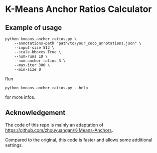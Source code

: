 # K-Means Anchor Ratios Calculator

## Example of usage

```
python kmeans_anchor_ratios.py \
    --annotations-path "path/to/your_coco_annotations.json" \
    --input-size 512 \
    --scale-bboxes True \
    --num-runs 10 \
    --num-anchor-ratios 3 \
    --max-iter 300 \
    --min-size 0
```
Run
```
python kmeans_anchor_ratios.py --help
```
for more infos.

## Acknowledgement

The code of this repo is mainly an adaptation of https://github.com/zhouyuangan/K-Means-Anchors.

Compared to the original, this code is faster and allows some additional settings.
